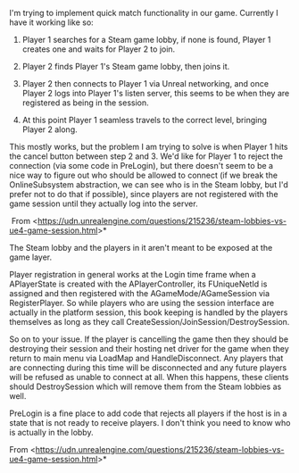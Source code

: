 I'm trying to implement quick match functionality in our game. Currently I have it working like so:

1.  Player 1 searches for a Steam game lobby, if none is found, Player 1 creates one and waits for Player 2 to join.

2.  Player 2 finds Player 1's Steam game lobby, then joins it.

3.  Player 2 then connects to Player 1 via Unreal networking, and once Player 2 logs into Player 1's listen server, this seems to be when they are registered as being in the session.

4.  At this point Player 1 seamless travels to the correct level, bringing Player 2 along.

This mostly works, but the problem I am trying to solve is when Player 1 hits the cancel button between step 2 and 3. We'd like for Player 1 to reject the connection (via some code in PreLogin), but there doesn't seem to be a nice way to figure out who should be allowed to connect (if we break the OnlineSubsystem abstraction, we can see who is in the Steam lobby, but I'd prefer not to do that if possible), since players are not registered with the game session until they actually log into the server.

​ From &lt;<https://udn.unrealengine.com/questions/215236/steam-lobbies-vs-ue4-game-session.html>&gt;\*

The Steam lobby and the players in it aren't meant to be exposed at the game layer.

Player registration in general works at the Login time frame when a APlayerState is created with the APlayerController, its FUniqueNetId is assigned and then registered with the AGameMode/AGameSession via RegisterPlayer. So while players who are using the session interface are actually in the platform session, this book keeping is handled by the players themselves as long as they call CreateSession/JoinSession/DestroySession.

So on to your issue. If the player is cancelling the game then they should be destroying their session and their hosting net driver for the game when they return to main menu via LoadMap and HandleDisconnect. Any players that are connecting during this time will be disconnected and any future players will be refused as unable to connect at all. When this happens, these clients should DestroySession which will remove them from the Steam lobbies as well.

PreLogin is a fine place to add code that rejects all players if the host is in a state that is not ready to receive players. I don't think you need to know who is actually in the lobby.

From &lt;<https://udn.unrealengine.com/questions/215236/steam-lobbies-vs-ue4-game-session.html>&gt;\*
